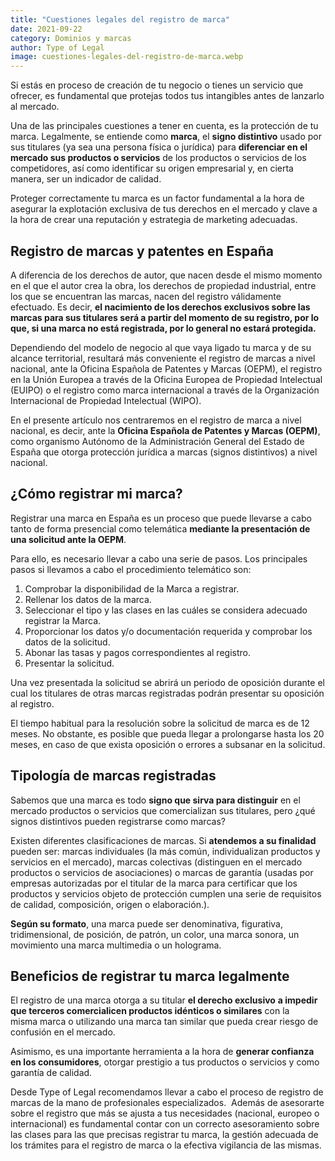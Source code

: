 ```yaml
---
title: "Cuestiones legales del registro de marca"
date: 2021-09-22
category: Dominios y marcas
author: Type of Legal
image: cuestiones-legales-del-registro-de-marca.webp
---
```


Si estás en proceso de creación de tu negocio o tienes un servicio que ofrecer, es fundamental que protejas todos tus intangibles antes de lanzarlo al mercado.

Una de las principales cuestiones a tener en cuenta, es la protección de tu marca. Legalmente, se entiende como **marca**, el **signo distintivo** usado por sus titulares (ya sea una persona física o jurídica) para **diferenciar en el mercado sus productos o servicios** de los productos o servicios de los competidores, así como identificar su origen empresarial y, en cierta manera, ser un indicador de calidad.

Proteger correctamente tu marca es un factor fundamental a la hora de asegurar la explotación exclusiva de tus derechos en el mercado y clave a la hora de crear una reputación y estrategia de marketing adecuadas.

**Registro de marcas y patentes en España**
-------------------------------------------

A diferencia de los derechos de autor, que nacen desde el mismo momento en el que el autor crea la obra, los derechos de propiedad industrial, entre los que se encuentran las marcas, nacen del registro válidamente efectuado. Es decir, **el nacimiento de los derechos exclusivos sobre las marcas para sus titulares será a partir del momento de su registro, por lo que, si una marca no está registrada, por lo general no estará protegida.**

Dependiendo del modelo de negocio al que vaya ligado tu marca y de su alcance territorial, resultará más conveniente el registro de marcas a nivel nacional, ante la Oficina Española de Patentes y Marcas (OEPM), el registro en la Unión Europea a través de la Oficina Europea de Propiedad Intelectual (EUIPO) o el registro como marca internacional a través de la Organización Internacional de Propiedad Intelectual (WIPO).

En el presente artículo nos centraremos en el registro de marca a nivel nacional, es decir, ante la **Oficina Española de Patentes y Marcas (OEPM)**, como organismo Autónomo de la Administración General del Estado de España que otorga protección jurídica a marcas (signos distintivos) a nivel nacional.

**¿Cómo registrar mi marca?**
-----------------------------

Registrar una marca en España es un proceso que puede llevarse a cabo tanto de forma presencial como telemática **mediante la presentación de una solicitud ante la OEPM**.

Para ello, es necesario llevar a cabo una serie de pasos. Los principales pasos si llevamos a cabo el procedimiento telemático son:

1.  Comprobar la disponibilidad de la Marca a registrar.
2.  Rellenar los datos de la marca.
3.  Seleccionar el tipo y las clases en las cuáles se considera adecuado registrar la Marca.
4.  Proporcionar los datos y/o documentación requerida y comprobar los datos de la solicitud.
5.  Abonar las tasas y pagos correspondientes al registro.
6.  Presentar la solicitud.

Una vez presentada la solicitud se abrirá un periodo de oposición durante el cual los titulares de otras marcas registradas podrán presentar su oposición al registro.

El tiempo habitual para la resolución sobre la solicitud de marca es de 12 meses. No obstante, es posible que pueda llegar a prolongarse hasta los 20 meses, en caso de que exista oposición o errores a subsanar en la solicitud.

**Tipología de marcas registradas**
-----------------------------------

Sabemos que una marca es todo **signo que sirva para distinguir** en el mercado productos o servicios que comercializan sus titulares, pero ¿qué signos distintivos pueden registrarse como marcas?

Existen diferentes clasificaciones de marcas. Si **atendemos a su finalidad** pueden ser: marcas individuales (la más común, individualizan productos y servicios en el mercado), marcas colectivas (distinguen en el mercado productos o servicios de asociaciones) o marcas de garantía (usadas por empresas autorizadas por el titular de la marca para certificar que los productos y servicios objeto de protección cumplen una serie de requisitos de calidad, composición, origen o elaboración.).

**Según su formato**, una marca puede ser denominativa, figurativa, tridimensional, de posición, de patrón, un color, una marca sonora, un movimiento una marca multimedia o un holograma.

**Beneficios de registrar tu marca legalmente** 
------------------------------------------------

El registro de una marca otorga a su titular **el derecho exclusivo** **a impedir que terceros comercialicen productos idénticos o similares** con la misma marca o utilizando una marca tan similar que pueda crear riesgo de confusión en el mercado.

Asimismo, es una importante herramienta a la hora de **generar confianza en los consumidores**, otorgar prestigio a tus productos o servicios y como garantía de calidad.

Desde Type of Legal recomendamos llevar a cabo el proceso de registro de marcas de la mano de profesionales especializados.  Además de asesorarte sobre el registro que más se ajusta a tus necesidades (nacional, europeo o internacional) es fundamental contar con un correcto asesoramiento sobre las clases para las que precisas registrar tu marca, la gestión adecuada de los trámites para el registro de marca o la efectiva vigilancia de las mismas.
